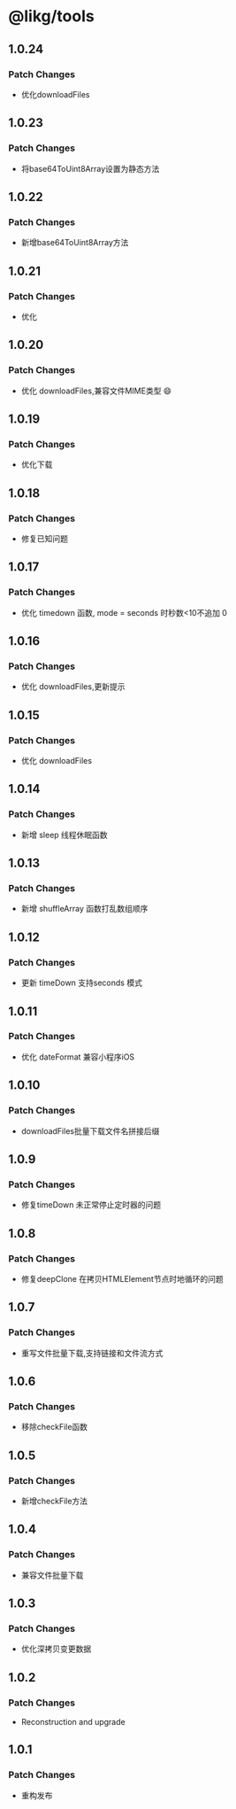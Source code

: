 # @likg/tools

## 1.0.24

### Patch Changes

- 优化downloadFiles

## 1.0.23

### Patch Changes

- 将base64ToUint8Array设置为静态方法

## 1.0.22

### Patch Changes

- 新增base64ToUint8Array方法

## 1.0.21

### Patch Changes

- 优化

## 1.0.20

### Patch Changes

- 优化 downloadFiles,兼容文件MIME类型 😄

## 1.0.19

### Patch Changes

- 优化下载

## 1.0.18

### Patch Changes

- 修复已知问题

## 1.0.17

### Patch Changes

- 优化 timedown 函数, mode = seconds 时秒数<10不追加 0

## 1.0.16

### Patch Changes

- 优化 downloadFiles,更新提示

## 1.0.15

### Patch Changes

- 优化 downloadFiles

## 1.0.14

### Patch Changes

- 新增 sleep 线程休眠函数

## 1.0.13

### Patch Changes

- 新增 shuffleArray 函数打乱数组顺序

## 1.0.12

### Patch Changes

- 更新 timeDown 支持seconds 模式

## 1.0.11

### Patch Changes

- 优化 dateFormat 兼容小程序iOS

## 1.0.10

### Patch Changes

- downloadFiles批量下载文件名拼接后缀

## 1.0.9

### Patch Changes

- 修复timeDown 未正常停止定时器的问题

## 1.0.8

### Patch Changes

- 修复deepClone 在拷贝HTMLElement节点时地循环的问题

## 1.0.7

### Patch Changes

- 重写文件批量下载,支持链接和文件流方式

## 1.0.6

### Patch Changes

- 移除checkFile函数

## 1.0.5

### Patch Changes

- 新增checkFile方法

## 1.0.4

### Patch Changes

- 兼容文件批量下载

## 1.0.3

### Patch Changes

- 优化深拷贝变更数据

## 1.0.2

### Patch Changes

- Reconstruction and upgrade

## 1.0.1

### Patch Changes

- 重构发布
